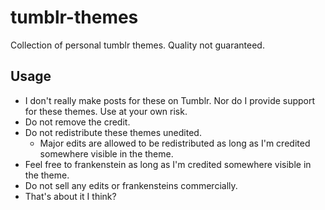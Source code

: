 # tumblr-themes
Collection of personal tumblr themes. Quality not guaranteed.

## Usage
- I don't really make posts for these on Tumblr. Nor do I provide support for these themes. Use at your own risk.
- Do not remove the credit.
- Do not redistribute these themes unedited.
  - Major edits are allowed to be redistributed as long as I'm credited somewhere visible in the theme.
- Feel free to frankenstein as long as I'm credited somewhere visible in the theme.
- Do not sell any edits or frankensteins commercially.
- That's about it I think?
